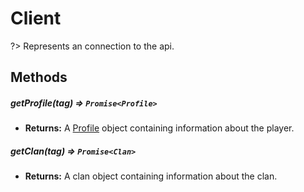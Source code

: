 # Client

?> Represents an connection to the api.

## Methods

##### getProfile(*tag*) ⇒ **`Promise<Profile>`**
- **Returns:** A [Profile](profile.md) object containing information about the player.

##### getClan(*tag*) ⇒ **`Promise<Clan>`**
- **Returns:** A clan object containing information about the clan.